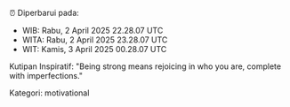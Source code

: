 ⏰ Diperbarui pada:
- WIB: Rabu, 2 April 2025 22.28.07 UTC
- WITA: Rabu, 2 April 2025 23.28.07 UTC
- WIT: Kamis, 3 April 2025 00.28.07 UTC

Kutipan Inspiratif:
"Being strong means rejoicing in who you are, complete with imperfections."


Kategori: motivational

